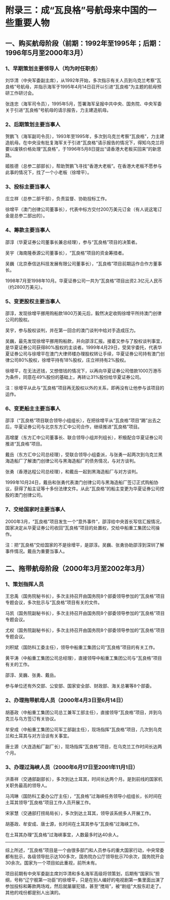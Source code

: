 # 附录三：成“瓦良格”号航母来中国的一些重要人物

## 一、购买航母阶段（前期：1992年至1995年；后期：1996年5月至2000年3月）

### 1、早期策划主要领导人（均为时任职务）

刘华清（中央军委副主席），从1992年开始，多次指示有关人员到乌克兰考察“瓦良格”号航母，并指示海军于1995年4月14日召开以引进“瓦良格”为主题的航母预研工作研讨会。

张连忠（海军司令员），1995年5月，签署海军呈报中共中央、国务院、中央军委关于引进“瓦良格”号航母的请示报告，力主建造航母。

### 2、后期策划主要当事人

贺鹏飞（海军副司令员），1993年至1995年，多次到乌克兰考察“瓦良格”，力主建造航母。在中央没有批复海军关于引进“瓦良格”请示报告的情况下，得知乌克兰将要以废铁价格处理“瓦良格”，于1996年5月8日提出“请香港大老板买回来”的新思路。

姬胜德（总参二部部长），帮助贺鹏飞寻找“香港大老板”。在香港大老板不愿参与此事的情况下，找了一个小老板（徐增平）。

### 3、投标主要当事人

庄立祥（总参二部干部），负责监督、协助投标工作。

徐增平（澳门创律公司董事长），代表中标方交付200万美元订金（有人说这笔订金是总参二部出的）。

### 4、筹款主要当事人

邵淳（华夏证券公司董事长兼总经理），参与“瓦良格”项目的决策者。

吴宇（海南隆泰源公司董事长），“瓦良格”项目的资金筹措者。

吴巍（北京泰信达科技发展有限公司董事长），“瓦良格”项目前期运作合作方董事长。

1998年7月至1998年10月。华夏证券公司一共为“瓦良格”项目出资2.3亿元人民币（约2800万美元）。

### 5、变更股权主要当事人

邵淳，发现徐增平挪用购船款1800万美元后，毅然决定收购徐增平所持澳门创律公司的股权。

吴宇，参与股权谈判，并在第一回合的澳门谈判中给对手造成压力。

吴巍，最先发现徐增平挪用购船款，并向邵淳汇报。接着又参与了股权谈判事宜，是华夏证券公司获得80%股权的主谈者。1999年4月29日，受吴宇委托，代表华夏证券公司与徐增平在澳门大律师楼办理股权转让手续，华夏证券公司持有澳门创律公司80%股权，徐增平持有18%股权，庄立祥持有2%股权。

徐增平，在无法还钱，又想借钱的情况下，以再向华夏证券公司借款1000万港币为条件，同意在49%股份的基础上，再转让31%股份给华夏证券公司。

注：徐增平从此与“瓦良格”项目再无股权以外的关系，即再没有让他参与该项目的运作。

### 6、变更船主主要当事人

邵淳（“瓦良格”项目联合领导小组组长），在把徐增平从“瓦良格”项目“踢”出去之后，华夏证券公司与北京东方汇中公司合作，继续推进“瓦良格”项目。

高增厦（东方汇中公司董事长、联合领导小组并列组长），积极配合华夏证券公司推进“瓦良格”项目。

戴岳（东方汇中公司总经理），受联合领导小组委派，与张勇一起两次到乌克兰黑海造船厂了解澳门创律公司与黑海造船厂的债务情况，与对方谈判。

张勇（香港达程公司总经理），和戴岳一起到黑海造船厂与对方谈判。

1999年10月24日，戴岳和张勇代表澳门创律公司与黑海造船厂签订正式购船协议，获得了船主证等十多份法律文件。从此“瓦良格”的船主变更为华夏证券公司控股的澳门创律公司。

### 7、交给国家时主要当事人

2000年3月，“瓦良格”项目发生一个“意外事件”，邵淳给中央首长写信汇报情况，国家决定从华夏证券公司收回“瓦良格”项目的处置权，交给中船重工集团公司操作。

注：把“瓦良格”交给国家的不是徐增平，是邵淳。吴巍、张勇协助邵淳到深圳了解事件情况。戴岳为重要当事人。

## 二、拖带航母阶段（2000年3月至2002年3月）

### 1、策划指挥人员

王忠禹（国务院秘书长），多次主持召开由国务院8个部委领导参加的“瓦良格”项目专题会议，多次批示与“瓦良格”项目有关的文件。

马凯（国务院副秘书长），多次主持召开由国务院8个部委领导参加的“瓦良格”项目专题会议。

尤权（国务院副秘书长），多次主持召开由国务院8个部委领导参加的“瓦良格”项目专题会议。

刘积斌（国防科工委主任），领导中船重工集团公司“瓦良格”项目的有关工作。

黄平涛（中船重工集团公司总经理），直接领导中船重工集团公司与“瓦良格”项目有关的工作。

邵淳、吴巍、张勇、戴岳。

参与单位还有外交部、公安部、国家安全部、财政部、海关总署等8个部委。

### 2、办理拖带航母人员（2000年4月3日至6月14日）

胡基政（中船重工集团公司总工兼军工部主任），直接领导“瓦良格”项目，并到乌克兰与乌方签订有关协议。

牟安成（中船重工集团公司军工部副主任），现场指挥“瓦良格”项目，几次到乌克兰和土耳其与对方洽谈有关事宜。

唐士源（大连造船厂副厂长），现场指挥“瓦良格”项目，在乌克兰工作时间长达两个月。

### 3、办理过海峡人员（2000年6月17日至2001年11月1日）

洪善祥（交通部副部长），多次到达土耳其，时间长达两个月。是到前线的国家机关职务最高的领导人。

马鸿琳（国防科工委办公厅主任），“瓦良格”过海峡任务领导小组组长，长时间在土耳其领导“瓦良格”项目工作人员开展工作。

宋家慧（交通部打捞局局长），多次到达土耳其，领导该系统多人开展工作。

胡基政、牟安成、唐士源，长时间在土耳其参与“瓦良格”过海峡工作。

在土耳其办理“瓦良格”过海峡事宜，人数最多时达40余人。

---

综上所述，“瓦良格”项目是一个由很多部门和人员参与的重大国家行动，中央常委都有批示，各级领导批示达100多次，国务院办公厅领导批示70余次，国务院开会30余次。国家为一个项目如此重视，前所未有。

项目前期有中央军委副主席刘华清和多名海军高级将领策划，后期有“国家队”担纲，号称“辽宁舰第一功臣”的徐增平，只是在别人编好的电视剧第一集里面出演了参加投标和筹款两场戏，然后就屡屡犯错，甚至“搅局”，被“剧组”大股东赶走了。其他的戏份都是别人出演的。
